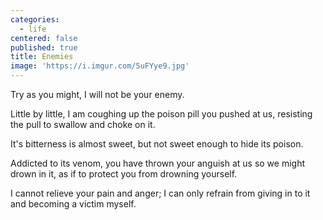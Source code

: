 ```yaml
---
categories:
  - life
centered: false
published: true
title: Enemies
image: 'https://i.imgur.com/5uFYye9.jpg'
---
```

Try as you might,
I will not be your enemy.

Little by little,
I am coughing up 
the poison pill 
you pushed at us,
resisting the pull
to swallow and choke on it.

It's bitterness
is almost sweet,
but not sweet enough
to hide its poison.

Addicted to its venom,
you have thrown your anguish at us
so we might drown in it,
as if to protect you
from drowning yourself.

I cannot relieve
your pain and anger;
I can only refrain
from giving in to it
and becoming a victim
myself.

